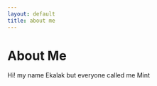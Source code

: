 ```yaml
---
layout: default
title: about me
---
```


<h1>About Me</h1>

Hi! my name Ekalak but everyone called me Mint